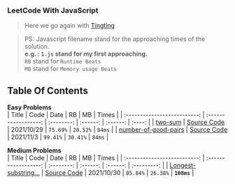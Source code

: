 ### LeetCode With JavaScript

> Here we go again with [Tingting](https://github.com/austinbabe/hackerRank/blob/master/README.md)


> PS: Javascript filename stand for the approaching times of the solution.  
> **e.g. : `1.js` stand for my first approaching.**  
> `RB` stand for `Runtime Beats`  
> `MB` stand for `Memory usage Beats`  
## Table Of Contents

**Easy Problems**  
|            Title             |         Code         |    Date    |    RB    |    MB    | Times  |
| :--------------------------: | :------------------: | :--------: | :------: | :------: | :----: |
|       [two-sum][1web]        | [Source Code][1code] | 2021/10/29 | `75.69%` | `20.52%` | `84ms` |
| [number-of-good-pairs][3web] | [Source Code][3code] | 2021/11/3  | `99.41%` | `30.41%` | `84ms` |

**Medium Problems**  
|            Title             |         Code         |    Date    |    RB    |    MB    |    Times    |
| :--------------------------: | :------------------: | :--------: | :------: | :------: | :---------: |
| [Longest-substring...][2web] | [Source Code][2code] | 2021/10/30 | `85.84%` | `26.38%` | **`108ms`** |


<!-- URL Below -->

[1web]: https://leetcode.com/problems/two-sum/
[1code]:./src/easy/two-sum/1.js

[2web]: https://leetcode.com/problems/longest-substring-without-repeating-characters/
[2code]:./src/medium/longest-substring-without-repeating-characters/1.js

[3web]:https://leetcode.com/problems/number-of-good-pairs/
[3code]:./src/easy/number-of-good-pairs/1.js